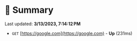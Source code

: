# 📖 Summary
Last updated: **3/13/2023, 7:14:12 PM**

- `GET` [https://google.com](https://google.com) - **Up** (231ms)
